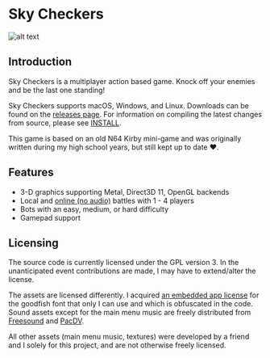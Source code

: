 # Sky Checkers

![alt text](https://zgcoder.net/software/skycheckers/images/playing-thumb.png "A screen-shot of Sky Checker's game-play")

## Introduction
Sky Checkers is a multiplayer action based game. Knock off your enemies and be the last one standing!

Sky Checkers supports macOS, Windows, and Linux. Downloads can be found on the [releases page](https://github.com/zorgiepoo/Sky-Checkers/releases). For information on compiling the latest changes from source, please see [INSTALL](INSTALL).

This game is based on an old N64 Kirby mini-game and was originally written during my high school years, but still kept up to date ❤️.

## Features

* 3-D graphics supporting Metal, Direct3D 11, OpenGL backends
* Local and [online (no audio)](https://zgcoder.net/zfw/skycheckers_play_no_audio.mov) battles with 1 - 4 players
* Bots with an easy, medium, or hard difficulty
* Gamepad support

## Licensing

The source code is currently licensed under the GPL version 3. In the unanticipated event contributions are made, I may have to extend/alter the license.

The assets are licensed differently. I acquired [an embedded app license](http://typodermicfonts.com/goodfish/) for the goodfish font that only I can use and which is obfuscated in the code. Sound assets except for the main menu music are freely distributed from [Freesound](https://freesound.org) and [PacDV](http://www.pacdv.com/sounds/).

All other assets (main menu music, textures) were developed by a friend and I solely for this project, and are not otherwise freely licensed.
